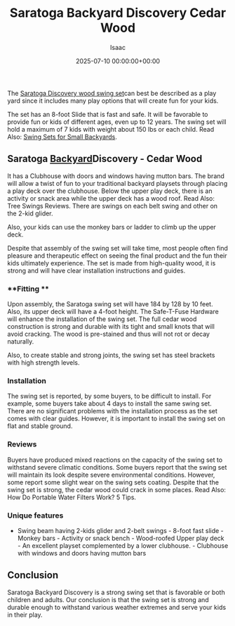 ﻿---
title: Saratoga Backyard Discovery Cedar Wood
description: The Saratoga Discovery wood swing set can best be described as a play yard since it includes many play options that will create fun for your kids. The set has...
slug: /saratoga-backyard-discovery-cedar-wood/
date: 2025-07-10 00:00:00+00:00
lastmod: 2025-07-10 00:00:00+03:00
author: Isaac
categories:

- Swing Sets
tags:

- swing-sets

- saratoga

- backyard
layout: post
---

The [Saratoga Discovery wood swing set](https://www.amazon.com/dp/B004SZTU6S/?tag=p-policy-20)can best be described as a play yard since it includes many play options that will create fun for your kids.

The set has an 8-foot Slide that is fast and safe. It will be favorable to provide fun or kids of different ages, even up to 12 years. The swing set will hold a maximum of 7 kids with weight about 150 lbs or each child. Read Also: [Swing Sets for Small Backyards](https://pestpolicy.com/best-[swing-sets](https://pestpolicy.com/fun-backyard-flexible-flyer-swing-set/)-for-small-backyards/).

##  Saratoga [Backyard](https://pestpolicy.com/skyfort-ii-backyard-discovery-cedar-wood-for-3-10-years/)Discovery - Cedar Wood

It has a Clubhouse with doors and windows having mutton bars. The brand will allow a twist of fun to your traditional backyard playsets through placing a play deck over the clubhouse. Below the upper play deck, there is an activity or snack area while the upper deck has a wood roof. Read Also: Tree Swings Reviews. There are swings on each belt swing and other on the 2-kid glider.

Also, your kids can use the monkey bars or ladder to climb up the upper deck.

Despite that assembly of the swing set will take time, most people often find pleasure and therapeutic effect on seeing the final product and the fun their kids ultimately experience. The set is made from high-quality wood, it is strong and will have clear installation instructions and guides.

###  **Fitting **

Upon assembly, the Saratoga swing set will have 184 by 128 by 10 feet. Also, its upper deck will have a 4-foot height. The Safe-T-Fuse Hardware will enhance the installation of the swing set. The full cedar wood construction is strong and durable with its tight and small knots that will avoid cracking. The wood is pre-stained and thus will not rot or decay naturally.

Also, to create stable and strong joints, the swing set has steel brackets with high strength levels.

###  Installation

The swing set is reported, by some buyers, to be difficult to install. For example, some buyers take about 4 days to install the same swing set. There are no significant problems with the installation process as the set comes with clear guides. However, it is important to install the swing set on flat and stable ground.

###  Reviews

Buyers have produced mixed reactions on the capacity of the swing set to withstand severe climatic conditions. Some buyers report that the swing set will maintain its look despite severe environmental conditions. However, some report some slight wear on the swing sets coating. Despite that the swing set is strong, the cedar wood could crack in some places. Read Also: How Do Portable Water Filters Work? 5 Tips.

###  Unique features

- Swing beam having 2-kids glider and 2-belt swings - 8-foot fast slide - Monkey bars - Activity or snack bench - Wood-roofed Upper play deck - An excellent playset complemented by a lower clubhouse. - Clubhouse with windows and doors having mutton bars

##  Conclusion

Saratoga Backyard Discovery is a strong swing set that is favorable or both children and adults. Our conclusion is that the swing set is strong and durable enough to withstand various weather extremes and serve your kids in their play.
